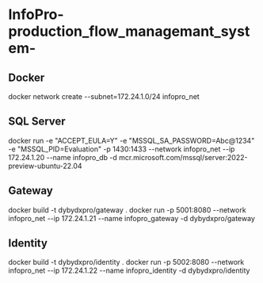 # InfoPro-production_flow_managemant_system-

## Docker
docker network create --subnet=172.24.1.0/24 infopro_net

## SQL Server
docker run -e "ACCEPT_EULA=Y" -e "MSSQL_SA_PASSWORD=Abc@1234" -e "MSSQL_PID=Evaluation" -p 1430:1433 --network infopro_net --ip 172.24.1.20 --name infopro_db -d mcr.microsoft.com/mssql/server:2022-preview-ubuntu-22.04

## Gateway
docker build -t dybydxpro/gateway .
docker run -p 5001:8080 --network infopro_net --ip 172.24.1.21 --name infopro_gateway -d dybydxpro/gateway

## Identity
docker build -t dybydxpro/identity .
docker run -p 5002:8080 --network infopro_net --ip 172.24.1.22 --name infopro_identity -d dybydxpro/identity